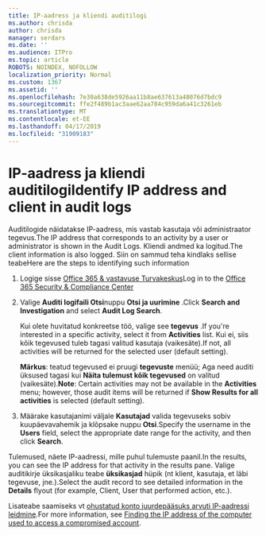 ```yaml
---
title: IP-aadress ja kliendi auditilogi
ms.author: chrisda
author: chrisda
manager: serdars
ms.date: ''
ms.audience: ITPro
ms.topic: article
ROBOTS: NOINDEX, NOFOLLOW
localization_priority: Normal
ms.custom: 1367
ms.assetid: ''
ms.openlocfilehash: 7e30a638de5926aa11b8ae637613a48076d7bdc9
ms.sourcegitcommit: ffe2f489b1ac3aae62aa784c959da6a41c3261eb
ms.translationtype: MT
ms.contentlocale: et-EE
ms.lasthandoff: 04/17/2019
ms.locfileid: "31909183"
---
```

# <a name="identify-ip-address-and-client-in-audit-logs"></a><span data-ttu-id="18d85-102">IP-aadress ja kliendi auditilogi</span><span class="sxs-lookup"><span data-stu-id="18d85-102">Identify IP address and client in audit logs</span></span>

<span data-ttu-id="18d85-103">Auditilogide näidatakse IP-aadress, mis vastab kasutaja või administraator tegevus.</span><span class="sxs-lookup"><span data-stu-id="18d85-103">The IP address that corresponds to an activity by a user or administrator is shown in the Audit Logs.</span></span> <span data-ttu-id="18d85-104">Kliendi andmed ka logitud.</span><span class="sxs-lookup"><span data-stu-id="18d85-104">The client information is also logged.</span></span> <span data-ttu-id="18d85-105">Siin on sammud teha kindlaks sellise teabe</span><span class="sxs-lookup"><span data-stu-id="18d85-105">Here are the steps to identifying such information</span></span>

1. <span data-ttu-id="18d85-106">Logige sisse [Office 365 & vastavuse Turvakeskus](https://protection.office.com/)</span><span class="sxs-lookup"><span data-stu-id="18d85-106">Log in to the [Office 365 Security & Compliance Center](https://protection.office.com/)</span></span>

2. <span data-ttu-id="18d85-107">Valige **Auditi logifaili Otsi**nuppu **Otsi ja uurimine** .</span><span class="sxs-lookup"><span data-stu-id="18d85-107">Click **Search and Investigation** and select **Audit Log Search**.</span></span>

   <span data-ttu-id="18d85-108">Kui olete huvitatud konkreetse töö, valige see **tegevus** .</span><span class="sxs-lookup"><span data-stu-id="18d85-108">If you're interested in a specific activity, select it from **Activities** list.</span></span> <span data-ttu-id="18d85-109">Kui ei, siis kõik tegevused tuleb tagasi valitud kasutaja (vaikesäte).</span><span class="sxs-lookup"><span data-stu-id="18d85-109">If not, all activities will be returned for the selected user (default setting).</span></span>

   <span data-ttu-id="18d85-110">**Märkus**: teatud tegevused ei pruugi **tegevuste** menüü; Aga need auditi üksused tagasi kui **Näita tulemust kõik tegevused** on valitud (vaikesäte).</span><span class="sxs-lookup"><span data-stu-id="18d85-110">**Note**: Certain activities may not be available in the **Activities** menu; however, those audit items will be returned if **Show Results for all activities** is selected (default setting).</span></span>

3. <span data-ttu-id="18d85-111">Määrake kasutajanimi väljale **Kasutajad** valida tegevuseks sobiv kuupäevavahemik ja klõpsake nuppu **Otsi**.</span><span class="sxs-lookup"><span data-stu-id="18d85-111">Specify the username in the **Users** field, select the appropriate date range for the activity, and then click **Search**.</span></span>

<span data-ttu-id="18d85-112">Tulemused, näete IP-aadressi, mille puhul tulemuste paanil.</span><span class="sxs-lookup"><span data-stu-id="18d85-112">In the results, you can see the IP address for that activity in the results pane.</span></span> <span data-ttu-id="18d85-113">Valige auditikirje üksikasjaliku teabe **üksikasjad** hüpik (nt klient, kasutaja, et läbi tegevuse, jne.).</span><span class="sxs-lookup"><span data-stu-id="18d85-113">Select the audit record to see detailed information in the **Details** flyout (for example, Client, User that performed action, etc.).</span></span>

<span data-ttu-id="18d85-114">Lisateabe saamiseks vt [ohustatud konto juurdepääsuks arvuti IP-aadressi leidmine](https://docs.microsoft.com/office365/securitycompliance/auditing-troubleshooting-scenarios#finding-the-ip-address-of-the-computer-used-to-access-a-compromised-account).</span><span class="sxs-lookup"><span data-stu-id="18d85-114">For more information, see [Finding the IP address of the computer used to access a compromised account](https://docs.microsoft.com/office365/securitycompliance/auditing-troubleshooting-scenarios#finding-the-ip-address-of-the-computer-used-to-access-a-compromised-account).</span></span>
